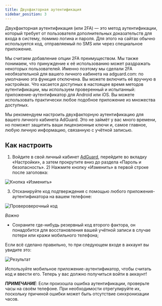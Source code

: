 ```yaml
---
title: Двухфакторная аутентификация
sidebar_position: 3
---
```


Двухфакторная аутентификация (или 2FA) — это метод аутентификации, который требует от пользователя дополнительных доказательств для входа в систему, помимо логина и пароля. Для этого на сайтах обычно используется код, отправляемый по SMS или через специальное приложение.

Мы считаем добавление опции 2FA преимуществом. Мы также понимаем, что принуждение к её использованию может раздражать некоторых пользователей. Именно поэтому мы сделали 2FA необязательной для вашего личного кабинета на adguard.com: по умолчанию эта функция отключена. Вы можете включить её вручную в настройках. Что касается доступных в настоящее время методов аутентификации, мы используем проверенный и испытанный: приложение-аутентификатор для Android или iOS. Вы можете использовать практически любое подобное приложение из множества доступных.

Мы рекомендуем настроить двухфакторную аутентификацию для вашего личного кабинета AdGuard. Это не займёт у вас много времени, но поможет защитить ваши лицензионные ключи и, самое главное, любую личную информацию, связанную с учётной записью.


## Как настроить

1) Войдите в свой личный кабинет [AdGuard](https://auth.adguard.com/login.html), перейдите во вкладку «Настройки», а затем прокрутите вниз до раздела «Пароль и безопасность». 2) Нажмите кнопку «Изменить» в первой строке после заголовка:

![Кнопка «Изменить»](https://cdn.adguard.com/content/kb/ad_blocker/general/2fa.png)

3) Отсканируйте код подтверждения с помощью любого приложения-аутентификатора на вашем телефоне:

![Провероверочный код](https://cdn.adguard.com/public/Adguard/kb/newscreenshots/En/General/2Fa2en.png)

*Важно*
* Сохраните где-нибудь резервный код второго фактора, он понадобится для восстановления вашей учётной записи в случае потери или кражи мобильного телефона;

Если всё сделано правильно, то при следующем входе в аккаунт вы увидите это:

![Результат](https://cdn.adguard.com/public/Adguard/kb/newscreenshots/En/General/2Fa3en.png)

Используйте мобильное приложение-аутентификатор, чтобы считать код и ввести его. Теперь у вас должно получиться войти в аккаунт!

***ПРИМЕЧАНИЕ***: Если произошла ошибка аутентификации, проверьте часы на своём телефоне. При необходимости отрегулируйте их, поскольку причиной ошибки может быть отсутствие синхронизации часов.